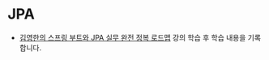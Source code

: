 # JPA
- [김영한의 스프링 부트와 JPA 실무 완전 정복 로드맵](https://www.inflearn.com/roadmaps/149) 강의 학습 후 학습 내용을 기록합니다.